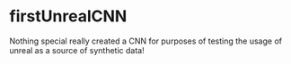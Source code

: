 # firstUnrealCNN

Nothing special really created a CNN for purposes of testing the usage of unreal as a source of synthetic data!
